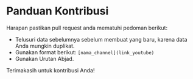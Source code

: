 # Panduan Kontribusi

Harapan pastikan pull request anda mematuhi pedoman berikut:

- Telusuri data sebelumnya sebelum membuat yang baru, karena data Anda mungkin duplikat.
- Gunakan format berikut: `[nama_channel](link_youtube)`
- Gunakan Urutan Abjad.

Terimakasih untuk kontribusi Anda!
